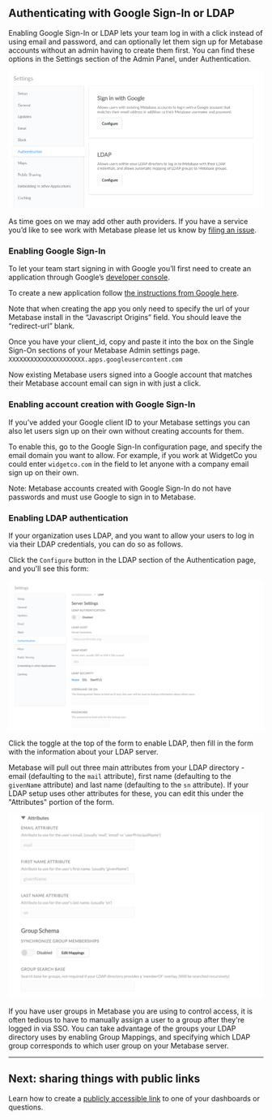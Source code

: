 ## Authenticating with Google Sign-In or LDAP

Enabling Google Sign-In or LDAP lets your team log in with a click instead of using email and password, and can optionally let them sign up for Metabase accounts without an admin having to create them first. You can find these options in the Settings section of the Admin Panel, under Authentication.

![Authentication](./images/authentication.png)

As time goes on we may add other auth providers. If you have a service you’d like to see work with Metabase please let us know by [filing an issue](http://github.com/metabase/metabase/issues/new).

### Enabling Google Sign-In

To let your team start signing in with Google you’ll first need to create an application through Google’s [developer console](https://console.developers.google.com/projectselector/apis/library).

To create a new application follow [the instructions from Google here](https://developers.google.com/identity/sign-in/web/devconsole-project).

Note that when creating the app you only need to specify the url of your Metabase install in the “Javascript Origins” field. You should leave the “redirect-url” blank.

Once you have your client_id, copy and paste it into the box on the Single Sign-On sections of your Metabase Admin settings page. ```XXXXXXXXXXXXXXXXXXXXX.apps.googleusercontent.com```

Now existing Metabase users signed into a Google account that matches their Metabase account email can sign in with just a click.

###  Enabling account creation with Google Sign-In

If you’ve added your Google client ID to your Metabase settings you can also let users sign up on their own without creating accounts for them.

To enable this, go to the Google Sign-In configuration page, and specify the email domain you want to allow. For example, if you work at WidgetCo you could enter `widgetco.com` in the field to let anyone with a company email sign up on their own.

Note: Metabase accounts created with Google Sign-In do not have passwords and must use Google to sign in to Metabase.


### Enabling LDAP authentication

If your organization uses LDAP, and you want to allow your users to log in via their LDAP credentials, you can do so as follows.

Click the `Configure` button in the LDAP section of the Authentication page, and you'll see this form:

![Authentication](./images/ldap-form.png)

Click the toggle at the top of the form to enable LDAP, then fill in the form with the information about your LDAP server.

Metabase will pull out three main attributes from your LDAP directory - email (defaulting to the `mail` attribute), first name (defaulting to the `givenName` attribute) and last name (defaulting to the `sn` attribute). If your LDAP setup uses other attributes for these, you can edit this under the "Attributes" portion of the form.

![Attributes](./images/ldap-attributes.png)

If you have user groups in Metabase you are using to control access, it is often tedious to have to manually assign a user to a group after they're logged in via SSO. You can take advantage of the groups your LDAP directory uses by enabling Group Mappings, and specifying which LDAP group corresponds to which user group on your Metabase server.

---

## Next: sharing things with public links
Learn how to create a [publicly accessible link](12-public-links.md) to one of your dashboards or questions.
